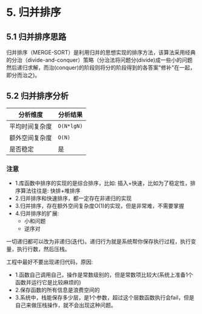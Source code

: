 # 5. 归并排序

## 5.1 归并排序思路

归并排序（MERGE-SORT）是利用归并的思想实现的排序方法，该算法采用经典的分治（divide-and-conquer）策略（分治法将问题分(divide)成一些小的问题然后递归求解，而治(conquer)的阶段则将分的阶段得到的各答案"修补"在一起，即分而治之)。


## 5.2 归并排序分析
| 分析维度 | 分析结果 |
|----|----|
| 平均时间复杂度 | `O(N*lgN)` |
| 额外空间复杂度 | `O(N)` |
| 是否稳定 | 是 |


### 注意
* 1.库函数中排序的实现的是综合排序，比如: 插入+快速，比如为了稳定性，排序算法往往是: 快排+堆排序
* 2.归并排序和快速排序，都一定存在非递归的实现
* 3.归并排序，存在额外空间复杂度O(1)的实现，但是非常难，不需要掌握
* 4.归并排序的扩展: 
  * 小和问题
  * 逆序对


一切递归都可以改为非递归(迭代)。递归行为就是系统帮你保存执行过程，执行变量，执行行数，然后压栈。

工程中最好不要出现递归代码，原因:
* 1.函数自己调用自己，操作是常数级别的，但是常数项比较大(系统上准备1个函数并运行它是比较麻烦的)
* 2.保存函数的所有信息是浪费空间的
* 3.系统中，栈能保存多少层，是1个参数，超过这个层数函数执行会fail，但是自己来做压栈操作，就不会出现这种问题。

